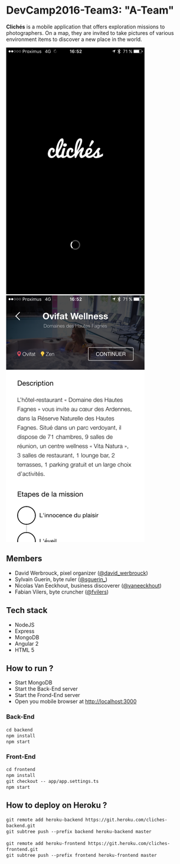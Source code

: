 # DevCamp2016-Team3: "A-Team"
**Clichés** is a mobile application that offers exploration missions to photographers. On a map, they are invited to take pictures of various environment items to discover a new place in the world.

![Splash screen](medias/20160809_145214000_iOS.png)
![Ovifat Wellness](medias/20160809_145230000_iOS.png)

## Members
*	David Werbrouck, pixel organizer ([@david_werbrouck](https://twitter.com/david_werbrouck))
*	Sylvain Guerin, byte ruler ([@sguerin_](https://twitter.com/sguerin_))
*	Nicolas Van Eeckhout, business discoverer ([@vaneeckhout](https://twitter.com/vaneeckhout))
*	Fabian Vilers, byte cruncher ([@fvilers](https://twitter.com/fvilers))

## Tech stack
* NodeJS
* Express
* MongoDB
* Angular 2
* HTML 5

## How to run ?
* Start MongoDB
* Start the Back-End server
* Start the Frond-End server
* Open you mobile browser at [http://localhost:3000](http://localhost:3000)

### Back-End
```
cd backend
npm install
npm start
```

### Front-End
```
cd frontend
npm install
git checkout -- app/app.settings.ts
npm start
```

## How to deploy on Heroku ?
```
git remote add heroku-backend https://git.heroku.com/cliches-backend.git
git subtree push --prefix backend heroku-backend master

git remote add heroku-frontend https://git.heroku.com/cliches-frontend.git
git subtree push --prefix frontend heroku-frontend master
```
